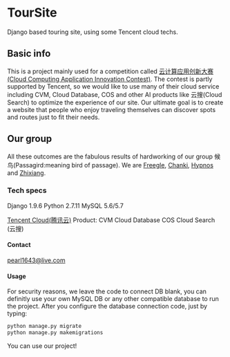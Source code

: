 # TourSite
Django based touring site, using some Tencent cloud techs.
## Basic info
This is a project mainly used for a competition called [云计算应用创新大赛(Cloud Computing Application Innovation Contest)](https://cloud.seu.edu.cn/contest/index).
The contest is partly supported by Tencent, so we would like to use many of their cloud service including CVM, Cloud Database, COS and other AI products like 云搜(Cloud Search) to optimize the experience of our site.
Our ultimate goal is to create a website that people who enjoy traveling themselves can discover spots and routes just to fit their needs.
## Our group
All these outcomes are the fabulous results of hardworking of our group 候鸟(Passagird:meaning bird of passage). We are [Freegle](https://github.com/Freegle1643), [Chanki](https://github.com/ChankiWu), [Hypnos](https://github.com/Hypnosx) and [Zhixiang](https://github.com/wuzhixiang).
### Tech specs
Django 1.9.6
Python 2.7.11
MySQL 5.6/5.7

[Tencent Cloud(腾讯云)](https://www.qcloud.com/) Product:
CVM
Cloud Database
COS
Cloud Search (云搜)
#### Contact
pearl1643@live.com
#### Usage
For security reasons, we leave the code to connect DB blank, you can definitly use your own MySQL DB or any other compatible database to run the project. After you configure the database connection code, just by typing:
```Python
python manage.py migrate
python manage.py makemigrations
```
You can use our project!
